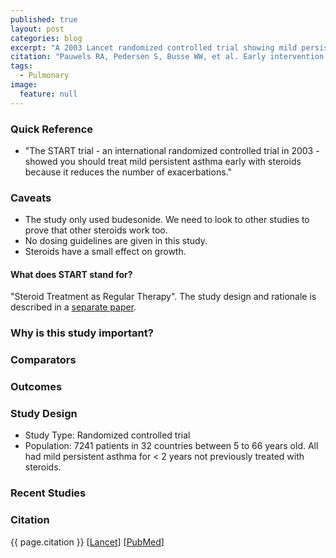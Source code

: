```yaml
---
published: true
layout: post
categories: blog
excerpt: "A 2003 Lancet randomized controlled trial showing mild persistent asthma should be treated long-term with steroids."
citation: "Pauwels RA, Pedersen S, Busse WW, et al. Early intervention with budesonide in mild persistent asthma: a randomised, double-blind trial. Lancet. 2003;361:(9363)1071-6."
tags: 
  - Pulmonary
image: 
  feature: null
---
```





### Quick Reference

* "The START trial - an international randomized controlled trial in 2003 - showed you should treat mild persistent asthma early with steroids because it reduces the number of exacerbations."

### Caveats

* The study only used budesonide. We need to look to other studies to prove that other steroids work too.
* No dosing guidelines are given in this study.
* Steroids have a small effect on growth.

#### What does START stand for?

"Steroid Treatment as Regular Therapy". The study design and rationale is described in a [separate paper](http://www.ncbi.nlm.nih.gov/pubmed/11514041).

### Why is this study important?

### Comparators

### Outcomes

### Study Design

* Study Type: Randomized controlled trial
* Population: 7241 patients in 32 countries between 5 to 66 years old. All had mild persistent asthma for < 2 years not previously treated with steroids.

### Recent Studies

### Citation

{{ page.citation }} [[Lancet](http://www.thelancet.com/journals/lancet/article/PIIS0140673603128917/abstract)] [[PubMed](http://www.ncbi.nlm.nih.gov/pubmed/12672309)]
